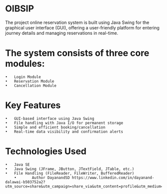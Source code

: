 # OIBSIP
The project online reservation system is built using Java Swing for the graphical user interface (GUI), offering a user-friendly platform for entering journey details and managing reservations in real-time.
# The system consists of three core modules:
	•	Login Module
	•	Reservation Module
	•	Cancellation Module
# Key Features
	•	GUI-based interface using Java Swing
	•	File handling with Java I/O for permanent storage
	•	Simple and efficient booking/cancellation
	•	Real-time data visibility and confirmation alerts
 # Technologies Used
	•	Java SE
	•	Java Swing (JFrame, JButton, JTextField, JTable, etc.)
	•	File Handling (FileReader, FileWriter, BufferedReader)
        •       Author DayanandSD https://www.linkedin.com/in/dayanand-dalawai-b503752a2?utm_source=share&utm_campaign=share_via&utm_content=profile&utm_medium=ios_app
